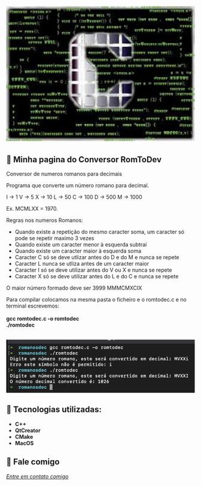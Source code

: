 <h1 align="center">
    <img width="600" src="cdev.jpeg" />
</h1>


📌 Minha pagina do Conversor RomToDev 
------------------
Conversor de numeros romanos para decimais

Programa que converte um número romano para decimal. 

I -> 1
V -> 5
X -> 10
L -> 50
C -> 100
D -> 500
M -> 1000

Ex. MCMLXX = 1970.

Regras nos numeros Romanos:
- Quando existe a repetição do mesmo caracter soma, um caracter só pode se repetir maximo 3 vezes
- Quando existe um caracter menor à esquerda subtraí
- Quando existe um caracter maior à esquerda soma
- Caracter C só se deve utlizar antes do D e do M e nunca se repete
- Caracter L nunca se utliza antes de um caracter maior
- Caracter I só se deve utilizar antes do V ou X e nunca se repete
- Caracter X só se deve utilizar antes do L e do C e nunca se repete

O maior número formado deve ser 3999 MMMCMXCIX

Para compilar colocamos na mesma pasta o ficheiro e o romtodec.c e no terminal escrevemos:<br>
<br>
<strong>gcc romtodec.c -o romtodec</strong><br>
<strong>./romtodec</strong><br>
<br>

<img src="grafico.jpg" >


🔧 Tecnologias utilizadas:
------------------

- <strong>C++</strong>
- <strong>QtCreator</strong>
- <strong>CMake</strong>
- <strong>MacOS</strong>

💬 Fale comigo
------------------
[*Entre em contato comigo*](https://www.linkedin.com/in/ivo-baptista-3712144/)



